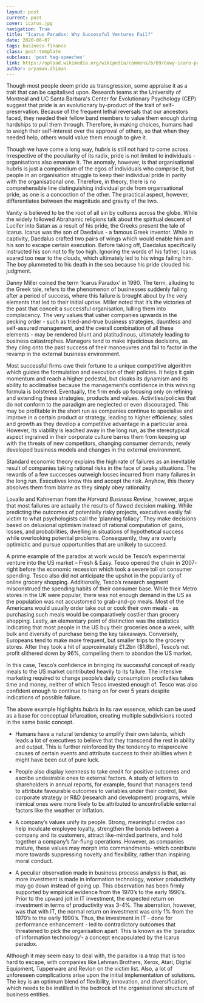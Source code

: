 ```yaml
---
layout: post
current: post
cover: icarus.jpg
navigation: True
title: "Icarus Paradox: Why Successful Ventures Fail?"
date: 2020-08-07
tags: business-finance
class: post-template
subclass: 'post tag-speeches'
link: https://upload.wikimedia.org/wikipedia/commons/b/b9/Gowy-icaro-prado.jpg 
author: aryaman.dhiman
---
```

Though most people deem pride as transgression, some appraise it as a trait that can be capitalised upon. Research teams at the University of Montreal and UC Santa Barbara's Center for Evolutionary Psychology (CEP) suggest that pride is an evolutionary by-product of the trait of self-preservation. Because of the frequent lethal reversals that our ancestors faced, they needed their fellow band members to value them enough during hardships to pull them through. Therefore, in making choices, humans had to weigh their self-interest over the approval of others, so that when they needed help, others would value them enough to give it.

Though we have come a long way, *hubris* is still not hard to come across. Irrespective of the peculiarity of its radix, pride is not limited to individuals - organisations also emanate it. The anomaly, however, is that organisational hubris is just a compendium of the egos of individuals who comprise it, but people in an organisation struggle to keep their individual pride in parity with the organisational one. Therefore, in theory, there is no comprehensible line distinguishing individual pride from organisational pride, as one is a concoction of the other. The practical aspect, however, differentiates between the magnitude and gravity of the two.

Vanity is believed to be the root of all sin by cultures across the globe. While the widely followed Abrahamic religions talk about the spiritual descent of Lucifer into Satan as a result of his pride, the Greeks present the tale of Icarus. Icarus was the son of Daedalus - a famous Greek inventor. While in captivity, Daedalus crafted two pairs of wings which would enable him and his son to escape certain execution. Before taking off, Daedalus specifically instructed his son not to fly too high. Ignoring the words of his father, Icarus soared too near to the clouds, which ultimately led to his wings failing him. The boy plummeted to his death in the sea because his pride clouded his judgment.

Danny Miller coined the term ‘Icarus Paradox’ in 1990. The term, alluding to the Greek tale, refers to the phenomenon of businesses suddenly failing after a period of success, where this failure is brought about by the very elements that led to their initial uprise. Miller noted that it’s the victories of the past that conceit a successful organisation, lulling them into complacency. The very values that usher companies upwards in the pecking order - such as tried-and-true business strategies, dauntless and self-assured management, and the overall combination of all these elements - may be rendered blunt and platitudinous, ultimately leading to business catastrophes. Managers tend to make injudicious decisions, as they cling onto the past success of their manoeuvres and fail to factor in the revamp in the external business environment.

Most successful firms owe their fortune to a unique competitive algorithm which guides the formulation and execution of their policies. It helps it gain momentum and reach a higher pedestal, but cloaks its dynamism and its ability to acclimatise because the management’s confidence in this winning formula is bolstered. Eventually, the firm ends up focusing only on refining and extending these strategies, products and values. Activities/policies that do not conform to the paradigm are neglected or even discouraged. This may be profitable in the short run as companies continue to specialise and improve in a certain product or strategy, leading to higher efficiency, sales and growth as they develop a competitive advantage in a particular area. However, its viability is leached away in the long run, as the stereotypical aspect ingrained in their corporate culture barres them from keeping up with the threats of new competitors, changing consumer demands, newly developed business models and changes in the external environment.

Standard economic theory explains the high rate of failures as an inevitable result of companies taking rational risks in the face of peaky situations. The rewards of a few successes outweigh losses incurred from many failures in the long run. Executives know this and accept the risk. Anyhow, this theory absolves them from blame as they simply obey rationality.

Lovallo and Kahneman from the *Harvard Business Review*, however, argue that most failures are actually the results of flawed decision making. While predicting the outcomes of potentially risky projects, executives easily fall victim to what psychologists call the ‘planning fallacy’. They make decisions based on delusional optimism instead of rational computation of gains, losses, and probabilities, dwelling in situations of hypothetical success while overlooking potential problems. Consequently, they are overly optimistic and pursue opportunities that are unlikely to succeed.

A prime example of the paradox at work would be Tesco’s experimental venture into the US market – Fresh & Easy. Tesco opened the chain in 2007- right before the economic recession which took a severe toll on consumer spending. Tesco also did not anticipate the upshot in the popularity of online grocery shopping. Additionally, Tesco’s research segment misconstrued the spending habits of their consumer base. While their Metro stores in the UK were popular, there was not enough demand in the US as the population was not accustomed to grab-and-go meals. Most of the Americans would usually order take out or cook their own meals - as purchasing such meals would be comparatively costlier than grocery shopping. Lastly, an elementary point of distinction was the statistics indicating that most people in the US buy their groceries once a week, with bulk and diversity of purchase being the key takeaways. Conversely, Europeans tend to make more frequent, but smaller trips to the grocery stores. After they took a hit of approximately £1.2bn ($1.8bn), Tesco’s net profit slithered down by 96%, compelling them to abandon the US market.

In this case, Tesco’s confidence in bringing its successful concept of ready meals to the US market contributed heavily to its failure. The intensive marketing required to change people’s daily consumption proclivities takes time and money, neither of which Tesco invested enough of. Tesco was also confident enough to continue to hang on for over 5 years despite indications of possible failure.

The above example highlights *hubris* in its raw essence, which can be used as a base for conceptual bifurcation, creating multiple subdivisions rooted in the same basic concept.

-   Humans have a natural tendency to amplify their own talents, which leads a lot of executives to believe that they transcend the rest in ability and output. This is further reinforced by the tendency to misperceive causes of certain events and attribute success to their abilities when it might have been out of pure luck.
    
-   People also display keenness to take credit for positive outcomes and ascribe undesirable ones to external factors. A study of letters to shareholders in annual reports, for example, found that managers tend to attribute favourable outcomes to variables under their control, like corporate strategy or R&D (research and development) programs, while inimical ones were more likely to be attributed to uncontrollable external factors like the weather or inflation.
    
-   A company’s values unify its people. Strong, meaningful credos can help inculcate employee loyalty, strengthen the bonds between a company and its customers, attract like-minded partners, and hold together a company’s far-flung operations. However, as companies mature, these values may morph into commandments- which contribute more towards suppressing novelty and flexibility, rather than inspiring moral conduct.
    
-   A peculiar observation made in business process analysis is that, as more investment is made in information technology, worker productivity may go down instead of going up. This observation has been firmly supported by empirical evidence from the 1970’s to the early 1990’s. Prior to the upward jolt in IT investment, the expected return on investment in terms of productivity was 3-4%. The aberration, however, was that with IT, the normal return on investment was only 1% from the 1970’s to the early 1990’s. Thus, the investment in IT - done for performance enhancement - led to contradictory outcomes that threatened to pick the organisation apart. This is known as the ‘paradox of information technology’- a concept encapsulated by the Icarus paradox.
    

Although it may seem easy to deal with, the paradox is a trap that is too hard to escape, with companies like Lehman Brothers, Xerox, Atari, Digital Equipment, Tupperware and Revlon on the victim list. Also, a lot of unforeseen complications arise upon the initial implementation of solutions. The key is an optimum blend of flexibility, innovation, and diversification, which needs to be instilled in the bedrock of the organisational structure of business entities.
